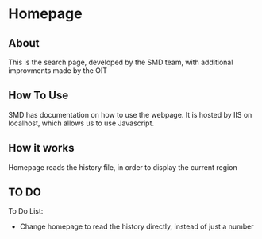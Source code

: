 # Homepage

## About
This is the search page, developed by the SMD team, with additional improvments made by the OIT

## How To Use
SMD has documentation on how to use the webpage. It is hosted by IIS on localhost, which allows us to use Javascript. 


## How it works
Homepage reads the history file, in order to display the current region


## TO DO

To Do List:

- Change homepage to read the history directly, instead of just a number
